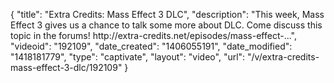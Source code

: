 {
    "title": "Extra Credits: Mass Effect 3 DLC",
    "description": "This week, Mass Effect 3 gives us a chance to talk some more about DLC. Come discuss this topic in the forums! http:\/\/extra-credits.net\/episodes\/mass-effect-...",
    "videoid": "192109",
    "date_created": "1406055191",
    "date_modified": "1418181779",
    "type": "captivate",
    "layout": "video",
    "url": "\/v\/extra-credits-mass-effect-3-dlc\/192109"
}